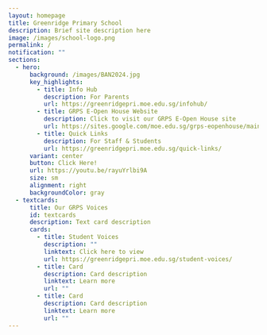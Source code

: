 ```yaml
---
layout: homepage
title: Greenridge Primary School
description: Brief site description here
image: /images/school-logo.png
permalink: /
notification: ""
sections:
  - hero:
      background: /images/BAN2024.jpg
      key_highlights:
        - title: Info Hub
          description: For Parents
          url: https://greenridgepri.moe.edu.sg/infohub/
        - title: GRPS E-Open House Website
          description: Click to visit our GRPS E-Open House site
          url: https://sites.google.com/moe.edu.sg/grps-eopenhouse/main
        - title: Quick Links
          description: For Staff & Students
          url: https://greenridgepri.moe.edu.sg/quick-links/
      variant: center
      button: Click Here!
      url: https://youtu.be/rayuYrlbi9A
      size: sm
      alignment: right
      backgroundColor: gray
  - textcards:
      title: Our GRPS Voices
      id: textcards
      description: Text card description
      cards:
        - title: Student Voices
          description: ""
          linktext: Click here to view
          url: https://greenridgepri.moe.edu.sg/student-voices/
        - title: Card
          description: Card description
          linktext: Learn more
          url: ""
        - title: Card
          description: Card description
          linktext: Learn more
          url: ""
---
```

